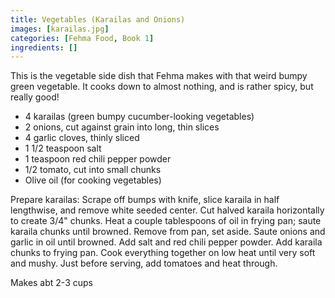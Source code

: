 ```yaml
---
title: Vegetables (Karailas and Onions)
images: [karailas.jpg]
categories: [Fehma Food, Book 1]
ingredients: []
---
```


 This is the vegetable side dish
that Fehma makes with that weird bumpy green vegetable. It cooks down to
almost nothing, and is rather spicy, but really good!

-   4 karailas (green bumpy cucumber-looking vegetables)
-   2 onions, cut against grain into long, thin slices
-   4 garlic cloves, thinly sliced
-   1 1/2 teaspoon salt
-   1 teaspoon red chili pepper powder
-   1/2 tomato, cut into small chunks
-   Olive oil (for cooking vegetables)

Prepare karailas: Scrape off bumps with knife, slice karaila in half
lengthwise, and remove white seeded center. Cut halved karaila
horizontally to create 3/4" chunks. Heat a couple tablespoons of oil in
frying pan; saute karaila chunks until browned. Remove from pan, set
aside. Saute onions and garlic in oil until browned. Add salt and red
chili pepper powder. Add karaila chunks to frying pan. Cook everything
together on low heat until very soft and mushy. Just before serving, add
tomatoes and heat through.

Makes abt 2-3 cups

 